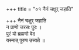 +++
title = "०१ नैनं चक्षुर् जहाति"

+++
नैनं चक्षुर् जहाति  
न प्राणो जरसः पुरः ।  
पुरं यो ब्रह्मणो वेद  
यस्मात् पुरुष उच्यते ॥